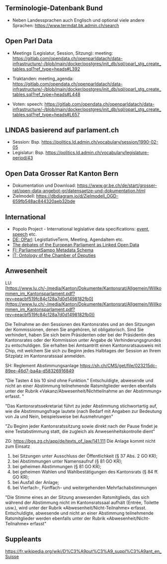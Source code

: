 ## Terminologie-Datenbank Bund
* Neben Landessprachen auch Englisch und optional viele andere Sprachen: https://www.termdat.bk.admin.ch/search 


## Open Parl Data

* Meetings (Legislatur, Session, Sitzung): meeting: https://gitlab.com/opendata.ch/openparldatach/data-infrastructure/-/blob/main/docker/postgres/init_db/sql/oparl_stg_create_tables.sql?ref_type=heads#L392

* Traktanden: meeting_agenda: https://gitlab.com/opendata.ch/openparldatach/data-infrastructure/-/blob/main/docker/postgres/init_db/sql/oparl_stg_create_tables.sql?ref_type=heads#L448
 
* Voten: speech: https://gitlab.com/opendata.ch/openparldatach/data-infrastructure/-/blob/main/docker/postgres/init_db/sql/oparl_stg_create_tables.sql?ref_type=heads#L657


## LINDAS basierend auf parlament.ch

* Session: Bsp. https://politics.ld.admin.ch/vocabulary/session/1990-02-05
* Legislatur: Bsp. https://politics.ld.admin.ch/vocabulary/legislature-period/43

## Open Data Grosser Rat Kanton Bern

* Dokumentation und Download: https://www.gr.be.ch/de/start/grosser-rat/open-data-angebot-gr/datensaetze-und-dokumentation.html
* Zielmodell: https://dbdiagram.io/d/Zielmodell_OGD-659fb548ac844320aeb32bde

## International

- Popolo Project -  International legislative data specifications: [event](https://www.popoloproject.com/specs/event.html), [speech](https://www.popoloproject.com/specs/speech.html) etc.
- [DE: OParl](https://oparl.org/spezifikation/online-ansicht/#schema): LegistlativeTerm, Meeting, AgendaItem etc.
- [The debates of the European Parliament as Linked Open Data](https://journals.sagepub.com/doi/full/10.3233/SW-160227)
- [FI: ParliamentSampo Metadata Schema](https://www.ldf.fi/service/pylode?url=http://ldf.fi/schema/semparl/#)
- [IT: Ontology of the Chamber of Deputies](https://dati.camera.it/en/ontology-chamber-deputies)

## Anwesenheit

LU: [https://www.lu.ch/-/media/Kanton/Dokumente/Kantonsrat/Allgemein/Willkommen_im_Kantonsparlament.pdf?rev=eeacbf519fc84c128a7d0d1498182fb0](https://www.lu.ch/-/media/Kanton/Dokumente/Kantonsrat/Allgemein/Willkommen_im_Kantonsparlament.pdf?rev=eeacbf519fc84c128a7d0d1498182fb0))

Die Teilnahme an den Sessionen des Kantonsrates und an den Sitzungen der Kommissionen, denen Sie angehören, ist obligatorisch. Sind Sie verhindert, haben Sie sich beim Präsidenten oder bei der Präsidentin des
Kantonsrates oder der Kommission unter Angabe de Verhinderungsgrundes zu entschuldigen. Sie erhalten bei Amtsantritt einen Kantonsratsausweis mit Chip, mit welchem Sie sich zu Beginn jedes Halbtages der Session an Ihrem Sitzplatz im Kantonsratssaal anmelden.

SH: Reglement Abstimmungsanlage
https://sh.ch/CMS/get/file/023215dc-89ee-46d7-ba4a-d58326916849

"Die Tasten 4 bis 10 sind ohne Funktion."
Entschuldigte, abwesende und nicht an einer Abstimmung teilnehmende Ratsmitglieder werden ebenfalls unter der Rubrik «Vakanz/Abwesenheit/Nichtteilnahme an der Abstimmung» erfasst. "

"Das Kantonsratssekretariat führt zu jeder Abstimmung stichwortartig auf, wie die Abstimmungsfrage lautete (nach Bedarf mit Angaben zur Bedeutung von Ja und Nein, beispielsweise bei Ausmehrungen"

"Zu Beginn jeder Kantonsratssitzung sowie direkt nach der Pause findet je eine Testabstimmung statt, die zugleich als Anwesenheitskontrolle dient"

ZG: https://bgs.zg.ch/app/de/texts_of_law/141.111
Die Anlage kommt nicht zum Einsatz

1.	bei Sitzungen unter Ausschluss der Öffentlichkeit (§ 37 Abs. 2 GO KR);	 
2.	bei Abstimmungen unter Namensaufruf (§ 81 GO KR);	 
3.	bei geheimen Abstimmungen (§ 81 GO KR);	 
4.	bei geheimen Wahlen und Wahlbestätigungen des Kantonsrats (§ 84 ff. GO KR);	 
5.	bei Ausfall der Anlage;	 
6.	bei Vierfach-, Fünffach- und weitergehenden Mehrfachabstimmungen


"Die Stimme eines an der Sitzung anwesenden Ratsmitglieds, das sich während der Abstimmung nicht im Kantonsratssaal aufhält (Entrée, Toilette usw.), wird unter der Rubrik «Abwesenheit/Nicht-Teilnahme» erfasst.
Entschuldigte, abwesende und nicht an einer Abstimmung teilnehmende Ratsmitglieder werden ebenfalls unter der Rubrik «Abwesenheit/Nicht-Teilnahme» erfasst"

## Suppleants
https://fr.wikipedia.org/wiki/D%C3%A9put%C3%A9_suppl%C3%A9ant_en_Suisse
